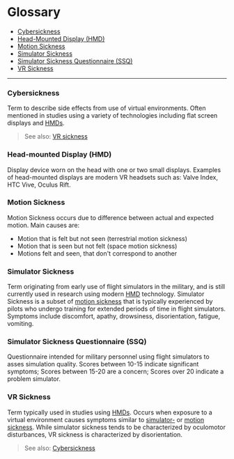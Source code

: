 # Glossary

- [Cybersickness](#cybersickness)
- [Head-Mounted Display (HMD)](#head-mounted-display-hmd)
- [Motion Sickness](#motion-sickness)
- [Simulator Sickness](#simulator-sickness)
- [Simulator Sickness Questionnaire (SSQ)](#simulator-sickness-questionnaire-ssq)
- [VR Sickness](#vr-sickness)

---
### Cybersickness
Term to describe side effects from use of virtual environments.
Often mentioned in studies using a variety of technologies including flat screen displays and [HMDs](#head-mounted-display-hmd).
> See also: [VR sickness](#vr-sickness) 

### Head-mounted Display (HMD)
Display device worn on the head with one or two small displays.
Examples of head-mounted displays are modern VR headsets such as: Valve Index, HTC Vive, Oculus Rift.

### Motion Sickness
Motion Sickness occurs due to difference between actual and expected motion.
Main causes are:
- Motion that is felt but not seen (terrestrial motion sickness)
- Motion that is seen but not felt (space motion sickness)
- Motions felt and seen, that don't correspond to another

### Simulator Sickness
Term originating from early use of flight simulators in the military, and is still currently used in research using
 modern [HMD](#head-mounted-display-hmd) technology.
Simulator Sickness is a subset of [motion sickness](#motion-sickness) that is typically experienced by pilots who
 undergo training for extended periods of time in flight simulators.
Symptoms include discomfort, apathy, drowsiness, disorientation, fatigue, vomiting.

### Simulator Sickness Questionnaire (SSQ)
Questionnaire intended for military personnel using flight simulators to asses simulation quality.
Scores between 10-15 indicate significant symptoms;
Scores between 15-20 are a concern;
Scores over 20 indicate a problem simulator.

### VR Sickness
Term typically used in studies using [HMDs](#head-mounted-display-hmd).
Occurs when exposure to a virtual environment causes symptoms similar to [simulator-](#simulator-sickness) or [motion
 sickness](#motion-sickness).
While simulator sickness tends to be characterized by oculomotor disturbances, VR sickness is characterized by
 disorientation.
> See also: [Cybersickness](#cybersickness)
